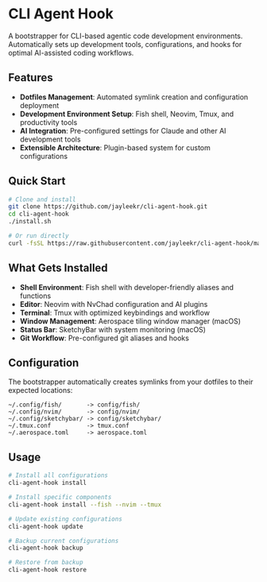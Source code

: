 # CLI Agent Hook

A bootstrapper for CLI-based agentic code development environments. Automatically sets up development tools, configurations, and hooks for optimal AI-assisted coding workflows.

## Features

- **Dotfiles Management**: Automated symlink creation and configuration deployment
- **Development Environment Setup**: Fish shell, Neovim, Tmux, and productivity tools
- **AI Integration**: Pre-configured settings for Claude and other AI development tools
- **Extensible Architecture**: Plugin-based system for custom configurations

## Quick Start

```bash
# Clone and install
git clone https://github.com/jayleekr/cli-agent-hook.git
cd cli-agent-hook
./install.sh

# Or run directly
curl -fsSL https://raw.githubusercontent.com/jayleekr/cli-agent-hook/main/install.sh | bash
```

## What Gets Installed

- **Shell Environment**: Fish shell with developer-friendly aliases and functions
- **Editor**: Neovim with NvChad configuration and AI plugins
- **Terminal**: Tmux with optimized keybindings and workflow
- **Window Management**: Aerospace tiling window manager (macOS)
- **Status Bar**: SketchyBar with system monitoring (macOS)
- **Git Workflow**: Pre-configured git aliases and hooks

## Configuration

The bootstrapper automatically creates symlinks from your dotfiles to their expected locations:

```
~/.config/fish/       -> config/fish/
~/.config/nvim/       -> config/nvim/
~/.config/sketchybar/ -> config/sketchybar/
~/.tmux.conf          -> tmux.conf
~/.aerospace.toml     -> aerospace.toml
```

## Usage

```bash
# Install all configurations
cli-agent-hook install

# Install specific components
cli-agent-hook install --fish --nvim --tmux

# Update existing configurations
cli-agent-hook update

# Backup current configurations
cli-agent-hook backup

# Restore from backup
cli-agent-hook restore
```